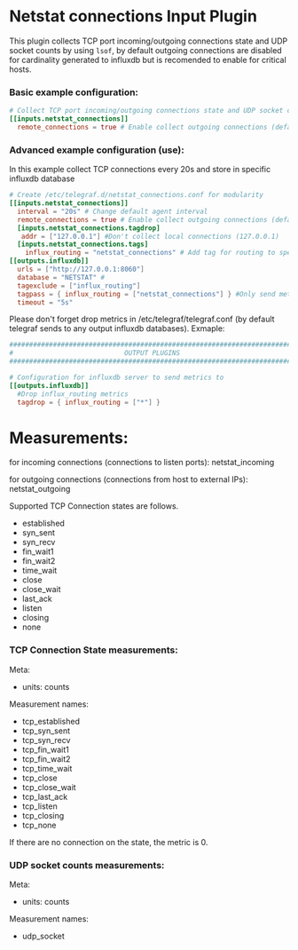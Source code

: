 # Netstat connections Input Plugin

This plugin collects TCP port incoming/outgoing connections state and UDP socket counts by using `lsof`, by default outgoing connections are disabled for cardinality generated to influxdb but is recomended to enable for critical hosts.

### Basic example configuration:

``` toml
# Collect TCP port incoming/outgoing connections state and UDP socket counts
[[inputs.netstat_connections]]
  remote_connections = true # Enable collect outgoing connections (default: false)
```

### Advanced example configuration (use):
In this example collect TCP connections every 20s and store in specific influxdb database
``` toml
# Create /etc/telegraf.d/netstat_connections.conf for modularity
[[inputs.netstat_connections]]
  interval = "20s" # Change default agent interval 
  remote_connections = true # Enable collect outgoing connections (default: false)
  [inputs.netstat_connections.tagdrop]
   addr = ["127.0.0.1"] #Don't collect local connections (127.0.0.1)
  [inputs.netstat_connections.tags]
    influx_routing = "netstat_connections" # Add tag for routing to special influxdb database
[[outputs.influxdb]]
  urls = ["http://127.0.0.1:8060"]
  database = "NETSTAT" #
  tagexclude = ["influx_routing"]
  tagpass = { influx_routing = ["netstat_connections"] } #Only send metrics with tag influx_routing = "netstat_connections"
  timeout = "5s"
```

Please don't forget drop metrics in /etc/telegraf/telegraf.conf (by default telegraf sends to any output influxdb databases). Exmaple:
``` toml
###############################################################################
#                            OUTPUT PLUGINS                                   #
###############################################################################

# Configuration for influxdb server to send metrics to
[[outputs.influxdb]]
  #Drop influx_routing metrics
  tagdrop = { influx_routing = ["*"] }
```

# Measurements:

for incoming connections (connections to listen ports): netstat_incoming

for outgoing connections (connections from host to external IPs): netstat_outgoing

Supported TCP Connection states are follows.

- established
- syn_sent
- syn_recv
- fin_wait1
- fin_wait2
- time_wait
- close
- close_wait
- last_ack
- listen
- closing
- none

### TCP Connection State measurements:

Meta:
- units: counts

Measurement names:
- tcp_established
- tcp_syn_sent
- tcp_syn_recv
- tcp_fin_wait1
- tcp_fin_wait2
- tcp_time_wait
- tcp_close
- tcp_close_wait
- tcp_last_ack
- tcp_listen
- tcp_closing
- tcp_none

If there are no connection on the state, the metric is 0.

### UDP socket counts measurements:

Meta:
- units: counts

Measurement names:
- udp_socket
